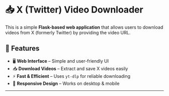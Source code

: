# 📥 X (Twitter) Video Downloader

This is a simple **Flask-based web application** that allows users to download videos from X (formerly Twitter) by providing the video URL.

## 🚀 Features
- 🖥️ **Web Interface** – Simple and user-friendly UI  
- 📥 **Download Videos** – Extract and save X videos easily  
- ⚡ **Fast & Efficient** – Uses `yt-dlp` for reliable downloading  
- 📱 **Responsive Design** – Works on desktop & mobile  

---

